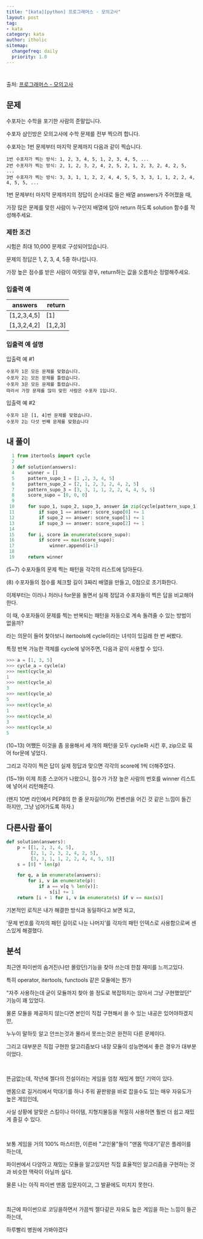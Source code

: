 ```yaml
---
title: "[kata][python] 프로그래머스 - 모의고사"
layout: post
tag:
- kata
category: kata
author: itholic
sitemap:
  changefreq: daily
  priority: 1.0
---
```


# 

출처: <a href="https://programmers.co.kr/learn/courses/30/lessons/42840" target="_blank">프로그래머스 - 모의고사</a>

## 문제

수포자는 수학을 포기한 사람의 준말입니다.

수포자 삼인방은 모의고사에 수학 문제를 전부 찍으려 합니다.

수포자는 1번 문제부터 마지막 문제까지 다음과 같이 찍습니다.

```
1번 수포자가 찍는 방식: 1, 2, 3, 4, 5, 1, 2, 3, 4, 5, ...
2번 수포자가 찍는 방식: 2, 1, 2, 3, 2, 4, 2, 5, 2, 1, 2, 3, 2, 4, 2, 5, ...
3번 수포자가 찍는 방식: 3, 3, 1, 1, 2, 2, 4, 4, 5, 5, 3, 3, 1, 1, 2, 2, 4, 4, 5, 5, ...
```

1번 문제부터 마지막 문제까지의 정답이 순서대로 들은 배열 answers가 주어졌을 때,

가장 많은 문제를 맞힌 사람이 누구인지 배열에 담아 return 하도록 solution 함수를 작성해주세요.

### 제한 조건

시험은 최대 10,000 문제로 구성되어있습니다.

문제의 정답은 1, 2, 3, 4, 5중 하나입니다.

가장 높은 점수를 받은 사람이 여럿일 경우, return하는 값을 오름차순 정렬해주세요.


### 입출력 예

| answers	 | return |
|---|---|
|[1,2,3,4,5]	|[1]|
|[1,3,2,4,2]	|[1,2,3]|


### 입출력 예 설명

입출력 예 #1
```
수포자 1은 모든 문제를 맞혔습니다.
수포자 2는 모든 문제를 틀렸습니다.
수포자 3은 모든 문제를 틀렸습니다.
따라서 가장 문제를 많이 맞힌 사람은 수포자 1입니다.
```

입출력 예 #2

```
수포자 1은 [1, 4]번 문제를 맞혔습니다.
수포자 2는 다섯 번째 문제를 맞혔습니다
```


## 내 풀이


```python
  1 from itertools import cycle
  2
  3 def solution(answers):
  4     winner = []
  5     pattern_supo_1 = [1 ,2, 3, 4, 5]
  6     pattern_supo_2 = [2, 1, 2, 3, 2, 4, 2, 5]
  7     pattern_supo_3 = [3, 3, 1, 1, 2, 2, 4, 4, 5, 5]
  8     score_supo = [0, 0, 0]
  9
 10     for supo_1, supo_2, supo_3, answer in zip(cycle(pattern_supo_1), cycle(pattern_supo_2), cycle(pattern_supo_3), answers):
 11         if supo_1 == answer: score_supo[0] += 1
 12         if supo_2 == answer: score_supo[1] += 1
 13         if supo_3 == answer: score_supo[2] += 1
 14
 15     for i, score in enumerate(score_supo):
 16         if score == max(score_supo):
 17             winner.append(i+1)
 18
 19     return winner
```

(5~7) 수포자들의 문제 찍는 패턴을 각각의 리스트에 담아둔다.

(8) 수포자들의 점수를 체크할 길이 3짜리 배열을 만들고, 0점으로 초기화한다.

이제부터는 이러나 저러나 for문을 돌면서 실제 정답과 수포자들이 찍은 답을 비교해야한다.

이 때, 수포자들이 문제를 찍는 반복되는 패턴을 자동으로 계속 돌려줄 수 있는 방법이 없을까?

라는 의문이 들어 찾아보니 itertools에 cycle이라는 녀석이 있길래 한 번 써봤다.

특정 반복 가능한 객체를 cycle에 넣어주면, 다음과 같이 사용할 수 있다.

```python
>>> a = [1, 3, 5]
>>> cycle_a = cycle(a)
>>> next(cycle_a)
1
>>> next(cycle_a)
3
>>> next(cycle_a)
5
>>> next(cycle_a)
1
>>> next(cycle_a)
3
>>> next(cycle_a)
5
```

(10~13) 어쨌든 이것을 좀 응용해서 세 개의 패턴을 모두 cycle화 시킨 후, zip으로 묶어 for문에 넣었다.

그리고 각각이 찍은 답이 실제 정답과 맞으면 각각의 score에 1씩 더해주었다.

(15~19) 이제 최종 스코어가 나왔으니, 점수가 가장 높은 사람의 번호를 winner 리스트에 넣어서 리턴해준다.

(왠지 10번 라인에서 PEP8의 한 줄 문자길이(79) 컨벤션을 어긴 것 같은 느낌이 들긴 하지만, 그냥 넘어가도록 하자.)

## 다른사람 풀이

```python
def solution(answers):
    p = [[1, 2, 3, 4, 5],
         [2, 1, 2, 3, 2, 4, 2, 5],
         [3, 3, 1, 1, 2, 2, 4, 4, 5, 5]]
    s = [0] * len(p)

    for q, a in enumerate(answers):
        for i, v in enumerate(p):
            if a == v[q % len(v)]:
                s[i] += 1
    return [i + 1 for i, v in enumerate(s) if v == max(s)]
```

기본적인 로직은 내가 해결한 방식과 동일하다고 보면 되고,

'문제 번호를 각자의 패턴 길이로 나눈 나머지'를 각자의 패턴 인덱스로 사용함으로써 센스있게 해결했다.


## 분석

최근엔 파이썬의 숨겨진(나만 몰랐던)기능을 찾아 쓰는데 한참 재미를 느끼고있다.

특히 operator, itertools, functools 같은 모듈에는 뭔가

"자주 사용하는데 굳이 모듈까지 찾아 쓸 정도로 복잡하지는 않아서 그냥 구현했었던" 기능이 꽤 있었다.

물론 모듈을 제공하지 않는다면 본인이 직접 구현해서 쓸 수 있는 내공은 있어야하겠지만,

누누이 말하듯 알고 안쓰는것과 몰라서 못쓰는것은 완전히 다른 문제이다.

그리고 대부분은 직접 구현한 알고리즘보다 내장 모듈이 성능면에서 좋은 경우가 대부분이었다.

<br/>

뜬금없는데, 작년에 젤다의 전설이라는 게임을 엄청 재밌게 했던 기억이 있다.

맨몸으로 길거리에서 막대기를 하나 주워 끝판왕을 바로 잡을수도 있는 매우 자유도가 높은 게임인데,

사실 상황에 알맞은 스킬이나 아이템, 지형지물등을 적절히 사용하면 훨씬 더 쉽고 재밌게 즐길 수 있다.

<br/>

보통 게임을 거의 100% 마스터한, 이른바 "고인물"들이 "맨몸 막대기"같은 플레이를 하는데,

파이썬에서 다양하고 재밌는 모듈을 알고있지만 직접 효율적인 알고리즘을 구현하는 것과 비슷한 맥락이 아닐까 싶다.

물론 나는 아직 파이썬 맨몸 입문자이고, 그 발끝에도 미치지 못한다.

<br/>

최근에 파이썬으로 코딩을하면서 가끔씩 젤다같은 자유도 높은 게임을 하는 느낌이 들곤 하는데,

하루빨리 병원에 가봐야겠다